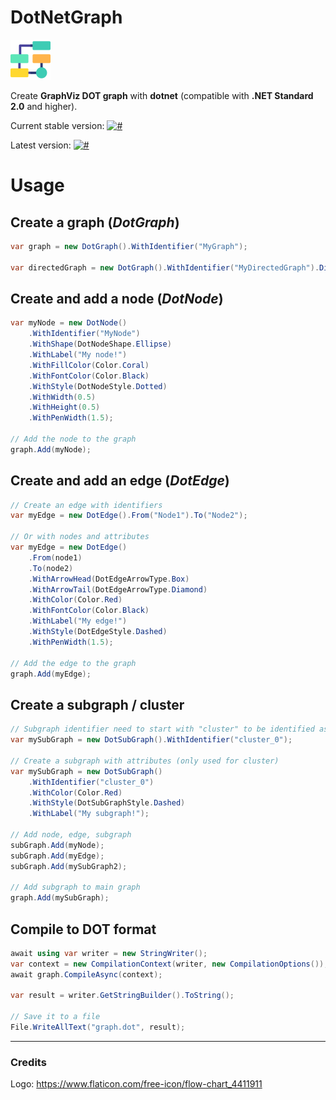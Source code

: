 # DotNetGraph

![Logo](Resources/icon_64.png)

Create **GraphViz DOT graph** with **dotnet** (compatible with **.NET Standard 2.0** and higher).

Current stable version: [![#](https://img.shields.io/nuget/v/DotNetGraph.svg)](https://www.nuget.org/packages/DotNetGraph/)

Latest version: [![#](https://img.shields.io/nuget/vpre/DotNetGraph.svg)](https://www.nuget.org/packages/DotNetGraph/absoluteLatest)

# Usage

## Create a graph (*DotGraph*)

```csharp
var graph = new DotGraph().WithIdentifier("MyGraph");

var directedGraph = new DotGraph().WithIdentifier("MyDirectedGraph").Directed();
```

## Create and add a node (*DotNode*)

```csharp
var myNode = new DotNode()
    .WithIdentifier("MyNode")
    .WithShape(DotNodeShape.Ellipse)
    .WithLabel("My node!")
    .WithFillColor(Color.Coral)
    .WithFontColor(Color.Black)
    .WithStyle(DotNodeStyle.Dotted)
    .WithWidth(0.5)
    .WithHeight(0.5)
    .WithPenWidth(1.5);

// Add the node to the graph
graph.Add(myNode);
```

## Create and add an edge (*DotEdge*)

```csharp
// Create an edge with identifiers
var myEdge = new DotEdge().From("Node1").To("Node2");

// Or with nodes and attributes
var myEdge = new DotEdge()
    .From(node1)
    .To(node2)
    .WithArrowHead(DotEdgeArrowType.Box)
    .WithArrowTail(DotEdgeArrowType.Diamond)
    .WithColor(Color.Red)
    .WithFontColor(Color.Black)
    .WithLabel("My edge!")
    .WithStyle(DotEdgeStyle.Dashed)
    .WithPenWidth(1.5);

// Add the edge to the graph
graph.Add(myEdge);
```

## Create a subgraph / cluster

```csharp
// Subgraph identifier need to start with "cluster" to be identified as a cluster
var mySubGraph = new DotSubGraph().WithIdentifier("cluster_0");

// Create a subgraph with attributes (only used for cluster)
var mySubGraph = new DotSubGraph()
    .WithIdentifier("cluster_0")
    .WithColor(Color.Red)
    .WithStyle(DotSubGraphStyle.Dashed)
    .WithLabel("My subgraph!");

// Add node, edge, subgraph
subGraph.Add(myNode);
subGraph.Add(myEdge);
subGraph.Add(mySubGraph2);

// Add subgraph to main graph
graph.Add(mySubGraph);
```

## Compile to DOT format

```csharp
await using var writer = new StringWriter();
var context = new CompilationContext(writer, new CompilationOptions());
await graph.CompileAsync(context);

var result = writer.GetStringBuilder().ToString();

// Save it to a file
File.WriteAllText("graph.dot", result);
```
<hr>

### Credits

Logo: https://www.flaticon.com/free-icon/flow-chart_4411911